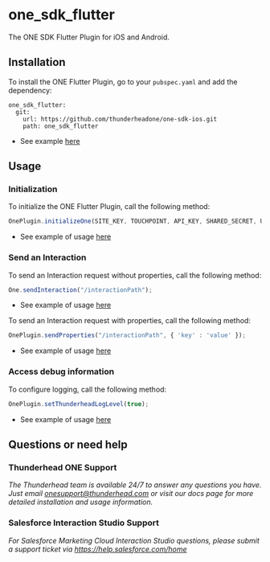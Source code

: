 # one_sdk_flutter

The ONE SDK Flutter Plugin for iOS and Android.

## Installation
To install the ONE Flutter Plugin, go to your `pubspec.yaml` and add the dependency:
```
one_sdk_flutter:
  git:
    url: https://github.com/thunderheadone/one-sdk-ios.git
    path: one_sdk_flutter
```
* See example [here](https://github.com/thunderheadone/one-sdk-flutter/tree/master/flutter_example/pubspec.yaml#L23)

## Usage
### Initialization
To initialize the ONE Flutter Plugin, call the following method:
```javascript
OnePlugin.initializeOne(SITE_KEY, TOUCHPOINT, API_KEY, SHARED_SECRET, USER_ID, HOST, false);
```
* See example of usage [here](https://github.com/thunderheadone/one-sdk-flutter/tree/master/flutter_example/lib/main.dart#L58)

### Send an Interaction 
To send an Interaction request without properties, call the following method:
```javascript
One.sendInteraction("/interactionPath");
```
* See example of usage [here](https://github.com/thunderheadone/one-sdk-flutter/tree/master/flutter_example/lib/main.dart#L60)

To send an Interaction request with properties, call the following method:
```javascript
OnePlugin.sendProperties("/interactionPath", { 'key' : 'value' });
```
* See example of usage [here](https://github.com/thunderheadone/one-sdk-flutter/tree/master/flutter_example/lib/main.dart#L128)

### Access debug information
To configure logging, call the following method:
```javascript
OnePlugin.setThunderheadLogLevel(true);
```
* See example of usage [here](https://github.com/thunderheadone/one-sdk-flutter/tree/master/flutter_example/lib/main.dart#L59)

## Questions or need help

### Thunderhead ONE Support
_The Thunderhead team is available 24/7 to answer any questions you have. Just email onesupport@thunderhead.com or visit our docs page for more detailed installation and usage information._

### Salesforce Interaction Studio Support
_For Salesforce Marketing Cloud Interaction Studio questions, please submit a support ticket via https://help.salesforce.com/home_
